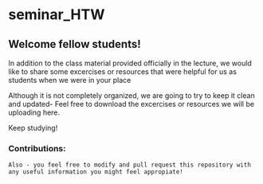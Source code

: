 # seminar_HTW
## Welcome fellow students!

In addition to the class material provided officially in the lecture, we would like to share some excercises or resources that were helpful for us as students when we were in your place

Although it is not completely organized, we are going to try to keep it clean and updated- Feel free to download the excercises or resources we will be uploading here.

Keep studying!











### Contributions:

```
Also - you feel free to modify and pull request this repository with any useful information you might feel appropiate!

```

